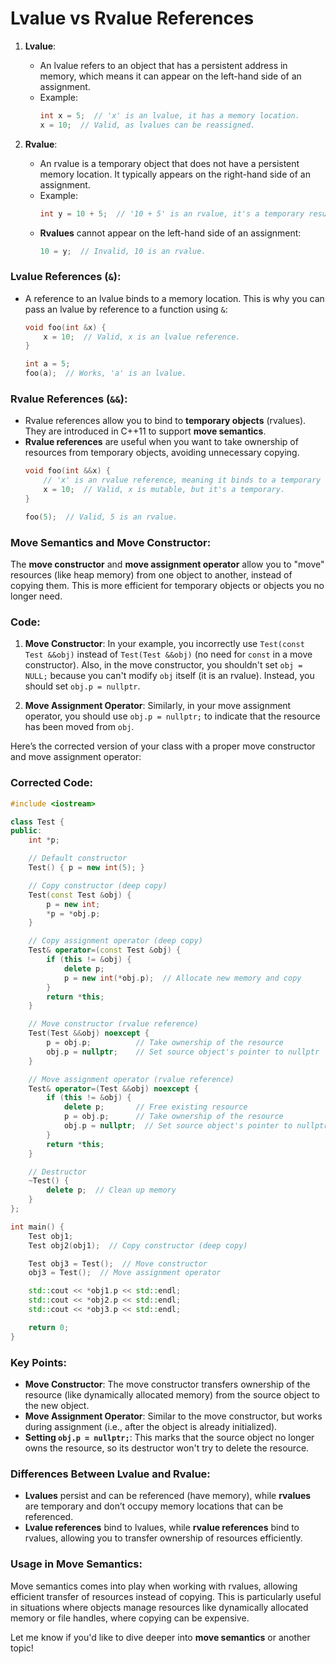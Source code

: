 

# Lvalue vs Rvalue References

1. **Lvalue**:
   - An lvalue refers to an object that has a persistent address in memory, which means it can appear on the left-hand side of an assignment.
   - Example: 
     ```cpp
     int x = 5;  // 'x' is an lvalue, it has a memory location.
     x = 10;  // Valid, as lvalues can be reassigned.
     ```

2. **Rvalue**:
   - An rvalue is a temporary object that does not have a persistent memory location. It typically appears on the right-hand side of an assignment.
   - Example:
     ```cpp
     int y = 10 + 5;  // '10 + 5' is an rvalue, it's a temporary result.
     ```
   - **Rvalues** cannot appear on the left-hand side of an assignment:
     ```cpp
     10 = y;  // Invalid, 10 is an rvalue.
     ```

### **Lvalue References (`&`)**:
- A reference to an lvalue binds to a memory location. This is why you can pass an lvalue by reference to a function using `&`:
  ```cpp
  void foo(int &x) {
      x = 10;  // Valid, x is an lvalue reference.
  }
  
  int a = 5;
  foo(a);  // Works, 'a' is an lvalue.
  ```

### **Rvalue References (`&&`)**:
- Rvalue references allow you to bind to **temporary objects** (rvalues). They are introduced in C++11 to support **move semantics**.
- **Rvalue references** are useful when you want to take ownership of resources from temporary objects, avoiding unnecessary copying.
  ```cpp
  void foo(int &&x) {
      // 'x' is an rvalue reference, meaning it binds to a temporary value.
      x = 10;  // Valid, x is mutable, but it's a temporary.
  }

  foo(5);  // Valid, 5 is an rvalue.
  ```

### **Move Semantics and Move Constructor:**
The **move constructor** and **move assignment operator** allow you to "move" resources (like heap memory) from one object to another, instead of copying them. This is more efficient for temporary objects or objects you no longer need.

### Code:

1. **Move Constructor**:
   In your example, you incorrectly use `Test(const Test &&obj)` instead of `Test(Test &&obj)` (no need for `const` in a move constructor). Also, in the move constructor, you shouldn't set `obj = NULL;` because you can't modify `obj` itself (it is an rvalue). Instead, you should set `obj.p = nullptr`.

2. **Move Assignment Operator**:
   Similarly, in your move assignment operator, you should use `obj.p = nullptr;` to indicate that the resource has been moved from `obj`.

Here’s the corrected version of your class with a proper move constructor and move assignment operator:

### **Corrected Code:**
```cpp
#include <iostream>

class Test {
public:
    int *p;

    // Default constructor
    Test() { p = new int(5); }

    // Copy constructor (deep copy)
    Test(const Test &obj) {
        p = new int;
        *p = *obj.p;
    }

    // Copy assignment operator (deep copy)
    Test& operator=(const Test &obj) {
        if (this != &obj) {
            delete p;
            p = new int(*obj.p);  // Allocate new memory and copy
        }
        return *this;
    }

    // Move constructor (rvalue reference)
    Test(Test &&obj) noexcept {
        p = obj.p;          // Take ownership of the resource
        obj.p = nullptr;    // Set source object's pointer to nullptr
    }

    // Move assignment operator (rvalue reference)
    Test& operator=(Test &&obj) noexcept {
        if (this != &obj) {
            delete p;       // Free existing resource
            p = obj.p;      // Take ownership of the resource
            obj.p = nullptr;  // Set source object's pointer to nullptr
        }
        return *this;
    }

    // Destructor
    ~Test() {
        delete p;  // Clean up memory
    }
};

int main() {
    Test obj1;
    Test obj2(obj1);  // Copy constructor (deep copy)

    Test obj3 = Test();  // Move constructor
    obj3 = Test();  // Move assignment operator

    std::cout << *obj1.p << std::endl;
    std::cout << *obj2.p << std::endl;
    std::cout << *obj3.p << std::endl;

    return 0;
}
```

### Key Points:
- **Move Constructor**: The move constructor transfers ownership of the resource (like dynamically allocated memory) from the source object to the new object.
- **Move Assignment Operator**: Similar to the move constructor, but works during assignment (i.e., after the object is already initialized).
- **Setting `obj.p = nullptr;`**: This marks that the source object no longer owns the resource, so its destructor won't try to delete the resource.

### Differences Between Lvalue and Rvalue:
- **Lvalues** persist and can be referenced (have memory), while **rvalues** are temporary and don’t occupy memory locations that can be referenced.
- **Lvalue references** bind to lvalues, while **rvalue references** bind to rvalues, allowing you to transfer ownership of resources efficiently.

### Usage in Move Semantics:
Move semantics comes into play when working with rvalues, allowing efficient transfer of resources instead of copying. This is particularly useful in situations where objects manage resources like dynamically allocated memory or file handles, where copying can be expensive.

Let me know if you'd like to dive deeper into **move semantics** or another topic!
